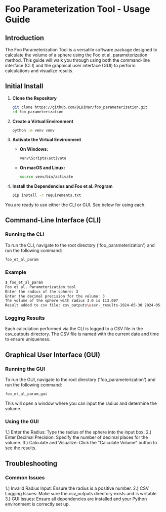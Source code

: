 # Foo Parameterization Tool - Usage Guide

## Introduction

The Foo Parameterization Tool is a versatile software package designed to calculate the volume of a sphere using the Foo et al. parameterization method. This guide will walk you through using both the command-line interface (CLI) and the graphical user interface (GUI) to perform calculations and visualize results.

## Initial Install

1. **Clone the Repository**

    ```sh
    git clone https://github.com/DLDiMar/foo_parameterization.git
    cd foo_parameterization
    ```

2. **Create a Virtual Environment**

    ```sh
    python -m venv venv
    ```

3. **Activate the Virtual Environment**

    - **On Windows:**

        ```sh
        venv\Scripts\activate
        ```

    - **On macOS and Linux:**

        ```sh
        source venv/bin/activate
        ```

4. **Install the Dependencies and Foo et al. Program**

    ```sh
    pip install -r requirements.txt
    ```

You are ready to use either the CLI or GUI. See below for using each.

## Command-Line Interface (CLI)

### Running the CLI

To run the CLI, navigate to the root directory ('foo_parameterization') and run the following command: 

```sh
foo_et_al_param
```

### Example
```sh
$ foo_et_al_param
Foo et al. Parameterization tool
Enter the radius of the sphere: 3
Enter the decimal precision for the volume: 3
The volume of the sphere with radius 3.0 is 113.097
Result added to csv file: csv_outputs\user-_results-2024-05-30 2024-05-30.csv
```

### Logging Results

Each calculation performed via the CLI is logged to a CSV file in the csv_outputs directory. The CSV file is named with the current date and time to ensure uniqueness.

## Graphical User Interface (GUI)

### Running the GUI

To run the GUI, navigate to the root directory ('foo_parameterization') and run the following command:

```sh
foo_et_al_param_gui
```

This will open a window where you can input the radius and determine the volume.

### Using the GUI

1.) Enter the Radius: Type the radius of the sphere into the input box.
2.) Enter Decimal Precision: Specify the number of decimal places for the volume.
3.) Calculate and Visualize: Click the "Calculate Volume" button to see the results.

## Troubleshooting

### Common Issues

1.) Invalid Radius Input: Ensure the radius is a positive number.
2.) CSV Logging Issues: Make sure the csv_outputs directory exists and is writable.
3.) GUI Issues: Ensure all dependencies are installed and your Python environment is correctly set up.

